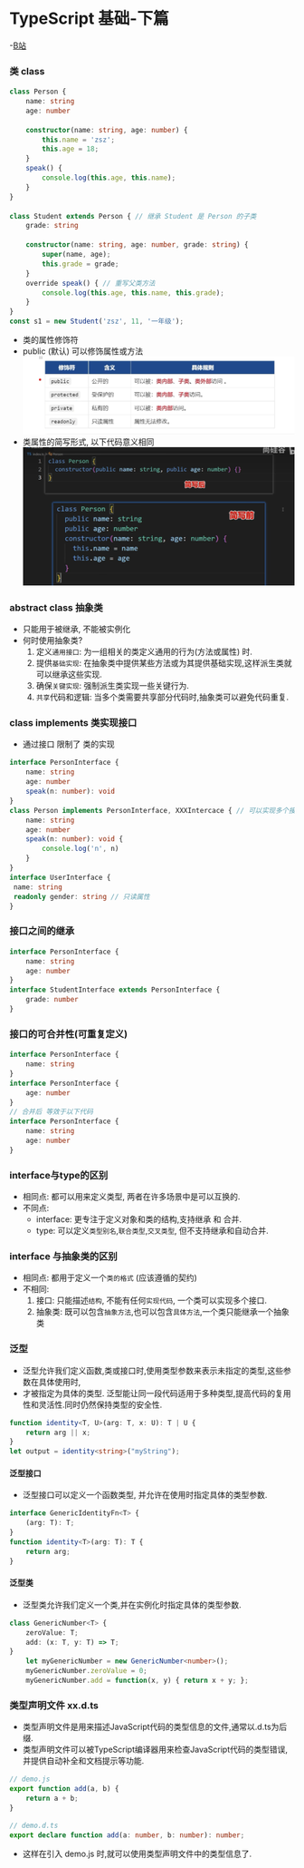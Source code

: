 # TypeScript 基础-下篇
-[B站](https://www.bilibili.com/video/BV1YS411w7Bf?spm_id_from=333.788.videopod.episodes&vd_source=fd2259d65d6b765562dfc7be43d3480e&p=3)
### 类 class

```typescript
class Person {
    name: string
    age: number

    constructor(name: string, age: number) {
        this.name = 'zsz';
        this.age = 18;
    }
    speak() {
        console.log(this.age, this.name);
    }
}

class Student extends Person { // 继承 Student 是 Person 的子类
    grade: string

    constructor(name: string, age: number, grade: string) {
        super(name, age);
        this.grade = grade;
    }
    override speak() { // 重写父类方法
        console.log(this.age, this.name, this.grade);
    }
}
const s1 = new Student('zsz', 11, '一年级');
```
- 类的属性修饰符
- public (默认) 可以修饰属性或方法
![img.png](img.png)
- 类属性的简写形式, 以下代码意义相同
![img_2.png](img_2.png)

### abstract class 抽象类
- 只能用于被继承, 不能被实例化
- 何时使用抽象类?
    1. 定义``通用接口``: 为一组相关的类定义通用的行为(方法或属性) 时.
    2. 提供``基础实现``: 在抽象类中提供某些方法或为其提供基础实现,这样派生类就可以继承这些实现.
    3. 确保``关键实现``: 强制派生类实现一些关键行为.
    4. ``共享``代码和逻辑: 当多个类需要共享部分代码时,抽象类可以避免代码重复.

### class  implements 类实现接口
- 通过接口 限制了 类的实现
```typescript
interface PersonInterface {
	name: string
	age: number
	speak(n: number): void
}
class Person implements PersonInterface, XXXIntercace { // 可以实现多个接口
    name: string
    age: number
    speak(n: number): void {
        console.log('n', n)
    }
}
interface UserInterface {
 name: string
 readonly gender: string // 只读属性
}
```
### 接口之间的继承
```typescript
interface PersonInterface {
    name: string
    age: number
}
interface StudentInterface extends PersonInterface {
    grade: number
}
```
### 接口的可合并性(可重复定义)
```typescript
interface PersonInterface {
    name: string
}
interface PersonInterface {
    age: number
}
// 合并后 等效于以下代码
interface PersonInterface {
    name: string
    age: number
}
```
### interface与type的区别
- 相同点: 都可以用来定义类型, 两者在许多场景中是可以互换的.
- 不同点:
    - interface: 更专注于定义对象和类的结构,支持继承 和 合并.
    - type: 可以定义``类型别名``,``联合类型``,``交叉类型``, 但不支持继承和自动合并.

### interface 与抽象类的区别
- 相同点: 都用于定义一个``类的格式`` (应该遵循的契约)
- 不相同:
    1. 接口: 只能描述``结构``, 不能有任何``实现代码``, 一个类可以实现多个接口.
    2. 抽象类: 既可以包含``抽象方法``,也可以包含``具体方法``,一个类只能继承一个抽象类

### 泛型
- 泛型允许我们定义函数,类或接口时,使用类型参数来表示未指定的类型,这些参数在具体使用时,
- 才被指定为具体的类型. 泛型能让同一段代码适用于多种类型,提高代码的复用性和灵活性.同时仍然保持类型的安全性.
```typescript
function identity<T, U>(arg: T, x: U): T | U {
    return arg || x;
}
let output = identity<string>("myString");

```
#### 泛型接口
- 泛型接口可以定义一个函数类型, 并允许在使用时指定具体的类型参数.
```typescript
interface GenericIdentityFn<T> {
    (arg: T): T;
}
function identity<T>(arg: T): T {
    return arg;
}
```
#### 泛型类
- 泛型类允许我们定义一个类,并在实例化时指定具体的类型参数.
```typescript
class GenericNumber<T> {
    zeroValue: T;
    add: (x: T, y: T) => T;
}
    let myGenericNumber = new GenericNumber<number>();
    myGenericNumber.zeroValue = 0;
    myGenericNumber.add = function(x, y) { return x + y; };
```
### 类型声明文件 xx.d.ts
- 类型声明文件是用来描述JavaScript代码的类型信息的文件,通常以.d.ts为后缀.
- 类型声明文件可以被TypeScript编译器用来检查JavaScript代码的类型错误,并提供自动补全和文档提示等功能.
```javascript 
// demo.js
export function add(a, b) {
    return a + b;
}

```
```typescript
// demo.d.ts
export declare function add(a: number, b: number): number;

```
- 这样在引入 demo.js 时,就可以使用类型声明文件中的类型信息了.

